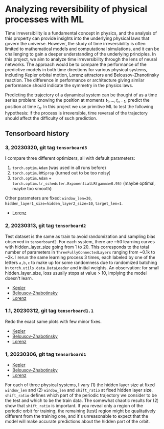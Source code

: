 # Analyzing reversibility of physical processes with ML

Time irreversibility is a fundamental concept in physics, and the analysis of this property can provide insights into the underlying physical laws that govern the universe.
However, the study of time irreversibility is often limited to mathematical models and computational simulations, and it can be challenging to gain a deeper understanding of the underlying principles.
In this project, we aim to analyze time irreversibility through the lens of neural networks.
The approach would be to compare the performance of the predictive models in both time directions for various physical systems, including Kepler orbital motion, Lorenz attractors and Belousov-Zhanotinsky reaction.
The difference in performance or architecture giving similar performance should indicate the symmetry in the physics laws.

Predicting the trajectory of a dynamical system can be thought of as a time series problem: knowing the position at moments $t_{1}, \ldots, t_{n-1}$, predict the position at time $t_n$.
In this project we use primitive ML to test the following hypothesis: if the process is irreversible, time reversal of the trajectory should affect the difficulty of such prediction.

## Tensorboard history

### 3, 20230320, git tag `tensorboard3`

I compare three different optimizers, all with default parameters:
1. `torch.optim.Adam` (was used in all runs before)
2. `torch.optim.RMSprop` (turned out to be too noisy)
3. `torch.optim.Adam` + `torch.optim.lr_scheduler.ExponentialLR(gamma=0.95)` (maybe optimal, maybe too smooth)

Other parameters are fixed: `window_len=30`, `hidden_layer1_size=hidden_layer2_size=10`, `target_len=1`.

- [Lorenz](https://tensorboard.dev/experiment/V00WLnJQTMKrnZR76JkRKg/)

### 2, 20230313, git tag `tensorboard2`

Test dataset is the same as train to avoid randomization and sampling bias observed in `tensorboard2`.
For each system, there are ~50 learning curves with hidden_layer_size going from 1 to 20.
This corresponds to the total number of parameters in `ThreeFullyConnectedLayers` ranging from ~0.1k to ~2k.
I rerun the same learning process 3 times, each labeled by one of the letters `a,b,c` to make up for some randomness due to randomized batching in `torch.utils.data.DataLoader` and initial weights.
An observation: for small hidden_layer_size, loss usually stops at value > 10, implying the model doesn't learn.

- [Kepler](https://tensorboard.dev/experiment/lQ62rBh6TDG9cDSg0s8lDQ/)
- [Belousov-Zhabotinsky](https://tensorboard.dev/experiment/UmfOElNZRRqdd3kt9LbzKg/)
- [Lorenz](https://tensorboard.dev/experiment/NNyGP2F0T3KHZbvurDLvsw/)

### 1.1, 20230312, git tag `tensorboard1.1`

Redo the exact same plots with few minor fixes.

- [Kepler](https://tensorboard.dev/experiment/NmioEasRR023gljiQKdsyQ/)
- [Belousov-Zhabotinsky](https://tensorboard.dev/experiment/LyNtPio7TdSri93mRq1l3g/)
- [Lorenz](https://tensorboard.dev/experiment/jbwsyZyPT6iBbJPfB3QEdw/)

### 1, 20230306, git tag `tensorboard1`

- [Kepler](https://tensorboard.dev/experiment/MOjL9KUlR0ik1Dvr4au7CQ/)
- [Belousov-Zhabotinsky](https://tensorboard.dev/experiment/T8aXeU7DSRClvkvARzdjkg/)
- [Lorenz](https://tensorboard.dev/experiment/jAuEyWfpQCWJgxiwlZnBqg/)

For each of three physical systems, I vary (1) the hidden layer size at fixed `window_len` and (2) `window_len` and `shift_ratio` at fixed hidden layer size.
`shift_ratio` defines which part of the periodic trajectory we consider to be the test and which to be the train data.
The somewhat chaotic results for (2) show that `shift_ratio` is important.
If you reveal only a region of the periodic orbit for training, the remaining [test] region might be qualitatively different from the training one, and it's unreasonable to expect that the model will make accurate predictions about the hidden part of the orbit.
